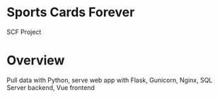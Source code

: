 # Sports Cards Forever
SCF Project

# Overview
Pull data with Python, serve web app with Flask, Gunicorn, Nginx, SQL Server backend, Vue frontend
